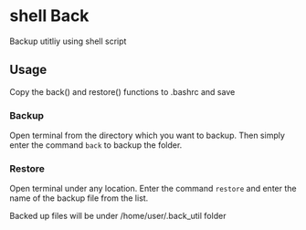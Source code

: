 # shell Back
Backup utitliy using shell script

## Usage
Copy the back() and restore() functions to .bashrc and save

### Backup
Open terminal from the directory which you want to backup. Then simply enter the command ``back`` to backup the folder.

### Restore
Open terminal under any location. Enter the command ``restore`` and enter the name of the backup file from the list.

Backed up files will be under /home/user/.back_util folder
